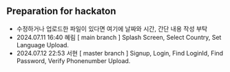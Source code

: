 ## Preparation for hackaton

- 수정하거나 업로드한 파일이 있다면 여기에 날짜와 시간, 간단 내용 작성 부탁
- 2024.07.11 16:40 혜림 [  main branch  ] Splash Screen, Select Country, Set Language Upload.
- 2024.07.12 22:53 서현 [ master branch ] Signup, Login, Find LoginId, Find Password, Verify Phonenumber Upload.
